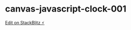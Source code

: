 # canvas-javascript-clock-001

[Edit on StackBlitz ⚡️](https://stackblitz.com/edit/canvas-javascript-clock-001)